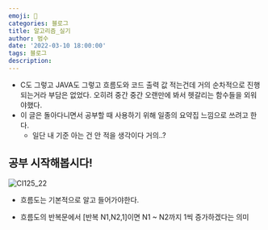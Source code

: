 ```yaml
---
emoji: 🏃
categories: 블로그
title: 알고리즘_실기
author: 범수
date: '2022-03-10 18:00:00'
tags: 블로그
description:
---
```


* C도 그렇고 JAVA도 그렇고 흐름도와 코드 출력 값 적는건데 거의 순차적으로 진행되는거라 부담은 없었다. 오히려 중간 중간 오랜만에 봐서 헷갈리는 함수들을 외워야했다.
* 이 글은 돌아다니면서 공부할 때 사용하기 위해 일종의 요약집 느낌으로 쓰려고 한다.
  * 일단 내 기준 아는 건 안 적을 생각이다 거의..?

## 공부 시작해봅시다!

![CI125_22](https://user-images.githubusercontent.com/37897508/87425640-fb8c1d80-c618-11ea-9854-efeacc1dc689.jpg)

* 흐름도는 기본적으로 알고 들어가야한다.

* 흐름도의 반복문에서 [반복 N1,N2,1]이면 N1 ~ N2까지 1씩 증가하겠다는 의미
